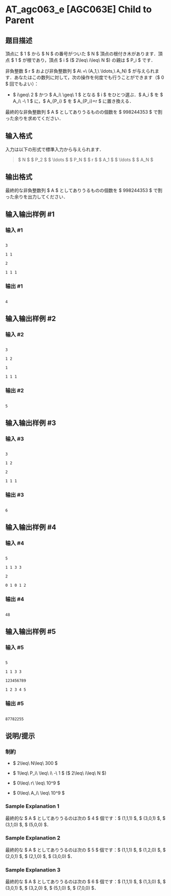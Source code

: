 # AT_agc063_e [AGC063E] Child to Parent

## 题目描述

[problemUrl]: https://atcoder.jp/contests/agc063/tasks/agc063_e

頂点に $ 1 $ から $ N $ の番号がついた $ N $ 頂点の根付き木があります．頂点 $ 1 $ が根であり，頂点 $ i $ ($ 2\leq\ i\leq\ N $) の親は $ P_i $ です．

非負整数 $ r $ および非負整数列 $ A\ =\ (A_1,\ \ldots,\ A_N) $ が与えられます．あなたはこの数列に対して，次の操作を何度でも行うことができます（$ 0 $ 回でもよい）：

- $ i\geq\ 2 $ かつ $ A_i\ \geq\ 1 $ となる $ i $ をひとつ選ぶ．$ A_i $ を $ A_i\ -\ 1 $ に，$ A_{P_i} $ を $ A_{P_i}+r $ に置き換える．
 
最終的な非負整数列 $ A $ としてありうるものの個数を $ 998244353 $ で割った余りを求めてください．

## 输入格式

入力は以下の形式で標準入力から与えられます．

> $ N $ $ P_2 $ $ \ldots $ $ P_N $ $ r $ $ A_1 $ $ \ldots $ $ A_N $

## 输出格式

最終的な非負整数列 $ A $ としてありうるものの個数を $ 998244353 $ で割った余りを出力してください．

## 输入输出样例 #1

### 输入 #1

```
3
1 1
2
1 1 1
```

### 输出 #1

```
4
```

## 输入输出样例 #2

### 输入 #2

```
3
1 2
1
1 1 1
```

### 输出 #2

```
5
```

## 输入输出样例 #3

### 输入 #3

```
3
1 2
2
1 1 1
```

### 输出 #3

```
6
```

## 输入输出样例 #4

### 输入 #4

```
5
1 1 3 3
2
0 1 0 1 2
```

### 输出 #4

```
48
```

## 输入输出样例 #5

### 输入 #5

```
5
1 1 3 3
123456789
1 2 3 4 5
```

### 输出 #5

```
87782255
```

## 说明/提示

### 制約

- $ 2\leq\ N\leq\ 300 $
- $ 1\leq\ P_i\ \leq\ i\ -\ 1 $ ($ 2\leq\ i\leq\ N $)
- $ 0\leq\ r\ \leq\ 10^9 $
- $ 0\leq\ A_i\ \leq\ 10^9 $
 
### Sample Explanation 1

最終的な $ A $ としてありうるのは次の $ 4 $ 個です：$ (1,1,1) $, $ (3,0,1) $, $ (3,1,0) $, $ (5,0,0) $．

### Sample Explanation 2

最終的な $ A $ としてありうるのは次の $ 5 $ 個です：$ (1,1,1) $, $ (1,2,0) $, $ (2,0,1) $, $ (2,1,0) $, $ (3,0,0) $．

### Sample Explanation 3

最終的な $ A $ としてありうるのは次の $ 6 $ 個です：$ (1,1,1) $, $ (1,3,0) $, $ (3,0,1) $, $ (3,2,0) $, $ (5,1,0) $, $ (7,0,0) $．
